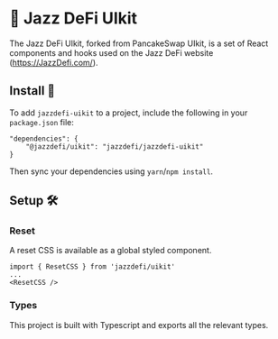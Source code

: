 # 🎷 Jazz DeFi UIkit

The Jazz DeFi UIkit, forked from PancakeSwap UIkit, is a set of React components and hooks used on the Jazz DeFi website (https://JazzDefi.com/).

## Install 💾

To add `jazzdefi-uikit` to a project, include the following in your `package.json` file:


    "dependencies": {
        "@jazzdefi/uikit": "jazzdefi/jazzdefi-uikit"
    }

Then sync your dependencies using `yarn`/`npm install`.
## Setup 🛠️

### Reset

A reset CSS is available as a global styled component.

```
import { ResetCSS } from 'jazzdefi/uikit'
...
<ResetCSS />
```

### Types

This project is built with Typescript and exports all the relevant types.
